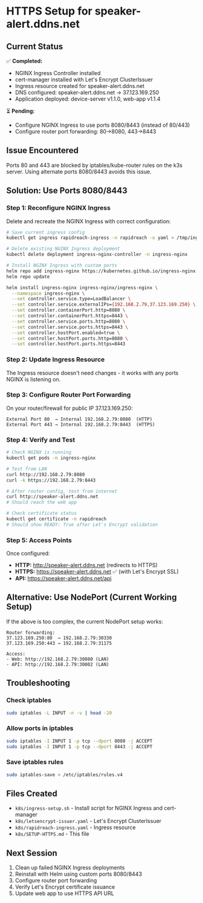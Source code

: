 # HTTPS Setup for speaker-alert.ddns.net

## Current Status

✅ **Completed:**
- NGINX Ingress Controller installed
- cert-manager installed with Let's Encrypt ClusterIssuer
- Ingress resource created for speaker-alert.ddns.net
- DNS configured: speaker-alert.ddns.net → 37.123.169.250
- Application deployed: device-server v1.1.0, web-app v1.1.4

⏳ **Pending:**
- Configure NGINX Ingress to use ports 8080/8443 (instead of 80/443)
- Configure router port forwarding: 80→8080, 443→8443

## Issue Encountered

Ports 80 and 443 are blocked by iptables/kube-router rules on the k3s server. Using alternate ports 8080/8443 avoids this issue.

## Solution: Use Ports 8080/8443

### Step 1: Reconfigure NGINX Ingress

Delete and recreate the NGINX Ingress with correct configuration:

```bash
# Save current ingress config
kubectl get ingress rapidreach-ingress -n rapidreach -o yaml > /tmp/ingress-backup.yaml

# Delete existing NGINX Ingress deployment
kubectl delete deployment ingress-nginx-controller -n ingress-nginx

# Install NGINX Ingress with custom ports
helm repo add ingress-nginx https://kubernetes.github.io/ingress-nginx
helm repo update

helm install ingress-nginx ingress-nginx/ingress-nginx \
  --namespace ingress-nginx \
  --set controller.service.type=LoadBalancer \
  --set controller.service.externalIPs={192.168.2.79,37.123.169.250} \
  --set controller.containerPort.http=8080 \
  --set controller.containerPort.https=8443 \
  --set controller.service.ports.http=8080 \
  --set controller.service.ports.https=8443 \
  --set controller.hostPort.enabled=true \
  --set controller.hostPort.ports.http=8080 \
  --set controller.hostPort.ports.https=8443
```

### Step 2: Update Ingress Resource

The Ingress resource doesn't need changes - it works with any ports NGINX is listening on.

### Step 3: Configure Router Port Forwarding

On your router/firewall for public IP 37.123.169.250:

```
External Port 80  → Internal 192.168.2.79:8080  (HTTP)
External Port 443 → Internal 192.168.2.79:8443  (HTTPS)
```

### Step 4: Verify and Test

```bash
# Check NGINX is running
kubectl get pods -n ingress-nginx

# Test from LAN
curl http://192.168.2.79:8080
curl -k https://192.168.2.79:8443

# After router config, test from internet
curl http://speaker-alert.ddns.net
# Should reach the web app

# Check certificate status
kubectl get certificate -n rapidreach
# Should show READY: True after Let's Encrypt validation
```

### Step 5: Access Points

Once configured:
- **HTTP:** http://speaker-alert.ddns.net (redirects to HTTPS)
- **HTTPS:** https://speaker-alert.ddns.net ✅ (with Let's Encrypt SSL)
- **API:** https://speaker-alert.ddns.net/api

## Alternative: Use NodePort (Current Working Setup)

If the above is too complex, the current NodePort setup works:

```
Router forwarding:
37.123.169.250:80  → 192.168.2.79:30330
37.123.169.250:443 → 192.168.2.79:31175

Access:
- Web: http://192.168.2.79:30080 (LAN)
- API: http://192.168.2.79:30002 (LAN)
```

## Troubleshooting

### Check iptables
```bash
sudo iptables -L INPUT -n -v | head -20
```

### Allow ports in iptables
```bash
sudo iptables -I INPUT 1 -p tcp --dport 8080 -j ACCEPT
sudo iptables -I INPUT 1 -p tcp --dport 8443 -j ACCEPT
```

### Save iptables rules
```bash
sudo iptables-save > /etc/iptables/rules.v4
```

## Files Created

- `k8s/ingress-setup.sh` - Install script for NGINX Ingress and cert-manager
- `k8s/letsencrypt-issuer.yaml` - Let's Encrypt ClusterIssuer
- `k8s/rapidreach-ingress.yaml` - Ingress resource
- `k8s/SETUP-HTTPS.md` - This file

## Next Session

1. Clean up failed NGINX Ingress deployments
2. Reinstall with Helm using custom ports 8080/8443
3. Configure router port forwarding
4. Verify Let's Encrypt certificate issuance
5. Update web app to use HTTPS API URL


